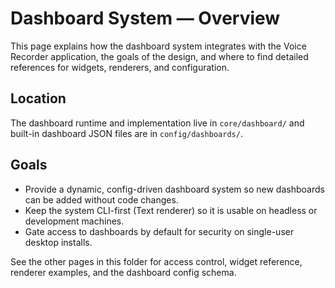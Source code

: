 # Dashboard System — Overview

This page explains how the dashboard system integrates with the Voice Recorder application, the goals of the design, and where to find detailed references for widgets, renderers, and configuration.

Location
--------
The dashboard runtime and implementation live in `core/dashboard/` and built-in dashboard JSON files are in `config/dashboards/`.

Goals
-----
- Provide a dynamic, config-driven dashboard system so new dashboards can be added without code changes.
- Keep the system CLI-first (Text renderer) so it is usable on headless or development machines.
- Gate access to dashboards by default for security on single-user desktop installs.

See the other pages in this folder for access control, widget reference, renderer examples, and the dashboard config schema.
